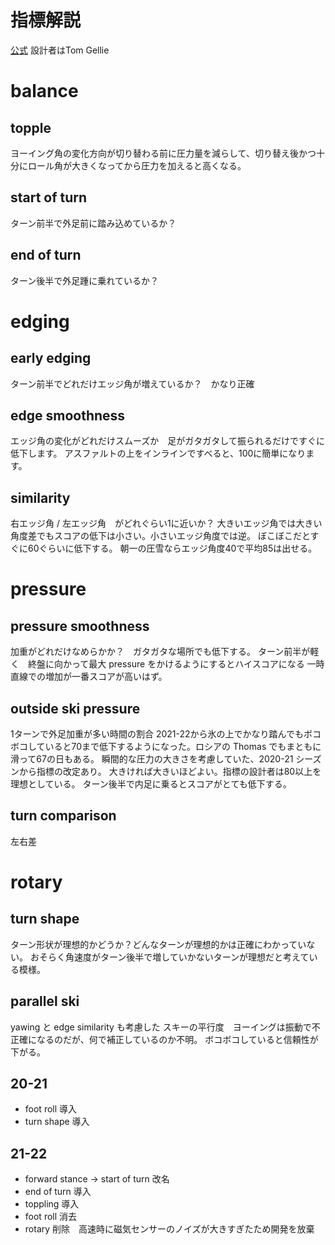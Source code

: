 # 指標解説
[公式](https://getcarv.com/blog/what-carv-can-measure)
設計者はTom Gellie

# balance
## topple

ヨーイング角の変化方向が切り替わる前に圧力量を減らして、切り替え後かつ十分にロール角が大きくなってから圧力を加えると高くなる。

## start of turn
ターン前半で外足前に踏み込めているか？

## end of turn
ターン後半で外足踵に乗れているか？

# edging 
## early edging 
ターン前半でどれだけエッジ角が増えているか？　かなり正確

## edge smoothness
エッジ角の変化がどれだけスムーズか　足がガタガタして振られるだけですぐに低下します。
アスファルトの上をインラインですべると、100に簡単になります。

## similarity
右エッジ角 / 左エッジ角　がどれぐらい1に近いか？
大きいエッジ角では大きい角度差でもスコアの低下は小さい。小さいエッジ角度では逆。
ぼこぼこだとすぐに60ぐらいに低下する。
朝一の圧雪ならエッジ角度40で平均85は出せる。

# pressure
## pressure smoothness
加重がどれだけなめらかか？　ガタガタな場所でも低下する。
ターン前半が軽く　終盤に向かって最大 pressure をかけるようにするとハイスコアになる
一時直線での増加が一番スコアが高いはず。

## outside ski pressure
1ターンで外足加重が多い時間の割合
2021-22から氷の上でかなり踏んでもボコボコしていると70まで低下するようになった。ロシアの Thomas でもまともに滑って67の日もある。
瞬間的な圧力の大きさを考慮していた、2020-21 シーズンから指標の改定あり。
大きければ大きいほどよい。指標の設計者は80以上を理想としている。
ターン後半で内足に乗るとスコアがとても低下する。

## turn comparison
左右差

# rotary
## turn shape
ターン形状が理想的かどうか？どんなターンが理想的かは正確にわかっていない。
おそらく角速度がターン後半で増していかないターンが理想だと考えている模様。


## parallel ski
yawing と edge similarity も考慮した スキーの平行度　ヨーイングは振動で不正確になるのだが、何で補正しているのか不明。
ボコボコしていると信頼性が下がる。

## 20-21

- foot roll 導入
- turn shape 導入

## 21-22

- forward stance -> start of turn 改名
- end of turn 導入
- toppling 導入
- foot roll 消去
- rotary 削除　高速時に磁気センサーのノイズが大きすぎたため開発を放棄